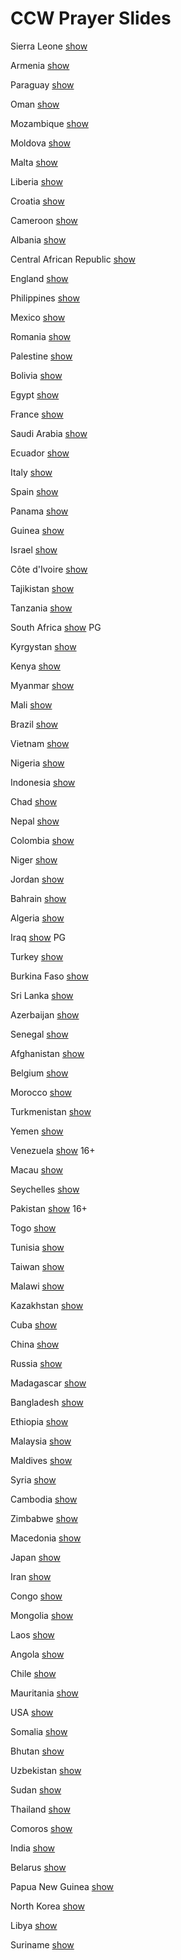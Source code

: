 # CCW Prayer Slides

Sierra Leone [show](http://kyk.kiekies.net/?src=https://ccwaterkloof.github.io/prayer/slides/sierra_leone.md)

Armenia [show](http://kyk.kiekies.net/?src=https://ccwaterkloof.github.io/prayer/slides/armenia.md)

Paraguay [show](http://kyk.kiekies.net/?src=https://ccwaterkloof.github.io/prayer/slides/paraguay.md)

Oman [show](http://kyk.kiekies.net/?src=https://ccwaterkloof.github.io/prayer/slides/oman.md)

Mozambique [show](http://kyk.kiekies.net/?src=https://ccwaterkloof.github.io/prayer/slides/mozambique.md)

Moldova [show](http://kyk.kiekies.net/?src=https://ccwaterkloof.github.io/prayer/slides/moldova.md)

Malta [show](http://kyk.kiekies.net/?src=https://ccwaterkloof.github.io/prayer/slides/malta.md)

Liberia [show](http://kyk.kiekies.net/?src=https://ccwaterkloof.github.io/prayer/slides/liberia.md)

Croatia [show](http://kyk.kiekies.net/?src=https://ccwaterkloof.github.io/prayer/slides/croatia.md)

Cameroon [show](http://kyk.kiekies.net/?src=https://ccwaterkloof.github.io/prayer/slides/cameroon.md)

Albania [show](http://kyk.kiekies.net/?src=https://ccwaterkloof.github.io/prayer/slides/albania.md)

Central African Republic [show](http://kyk.kiekies.net/?src=https://ccwaterkloof.github.io/prayer/slides/car.md)

England [show](http://kyk.kiekies.net/?src=https://ccwaterkloof.github.io/prayer/slides/england.md)

Philippines [show](http://kyk.kiekies.net/?src=https://ccwaterkloof.github.io/prayer/slides/philippines.md)

Mexico [show](http://kyk.kiekies.net/?src=https://ccwaterkloof.github.io/prayer/slides/mexico.md)

Romania [show](http://kyk.kiekies.net/?src=https://ccwaterkloof.github.io/prayer/slides/romania.md)

Palestine [show](http://kyk.kiekies.net/?src=https://ccwaterkloof.github.io/prayer/slides/palestine.md)

Bolivia [show](http://kyk.kiekies.net/?src=https://ccwaterkloof.github.io/prayer/slides/bolivia.md)

Egypt [show](http://kyk.kiekies.net/?src=https://ccwaterkloof.github.io/prayer/slides/egypt.md)

France [show](http://kyk.kiekies.net/?src=https://ccwaterkloof.github.io/prayer/slides/france.md)

Saudi Arabia [show](http://kyk.kiekies.net/?src=https://ccwaterkloof.github.io/prayer/slides/saudiarabia.md)

Ecuador [show](http://kyk.kiekies.net/?src=https://ccwaterkloof.github.io/prayer/slides/ecuador.md)

Italy [show](http://kyk.kiekies.net/?src=https://ccwaterkloof.github.io/prayer/slides/italy.md)

Spain [show](http://kyk.kiekies.net/?src=https://ccwaterkloof.github.io/prayer/slides/spain.md)

Panama [show](http://kyk.kiekies.net/?src=https://ccwaterkloof.github.io/prayer/slides/panama.md)

Guinea [show](http://kyk.kiekies.net/?src=https://ccwaterkloof.github.io/prayer/slides/guinea.md)

Israel [show](http://kyk.kiekies.net/?src=https://ccwaterkloof.github.io/prayer/slides/israel.md)

Côte d'Ivoire [show](http://kyk.kiekies.net/?src=https://ccwaterkloof.github.io/prayer/slides/cotedivoire.md)

Tajikistan [show](http://kyk.kiekies.net/?src=https://ccwaterkloof.github.io/prayer/slides/tajikistan.md)

Tanzania [show](http://kyk.kiekies.net/?src=https://ccwaterkloof.github.io/prayer/slides/tanzania.md)

South Africa [show](http://kyk.kiekies.net/?src=https://ccwaterkloof.github.io/prayer/slides/south_africa.md) PG

Kyrgystan [show](http://kyk.kiekies.net/?src=https://ccwaterkloof.github.io/prayer/slides/kyrgystan.md)

Kenya [show](http://kyk.kiekies.net/?src=https://ccwaterkloof.github.io/prayer/slides/kenya.md)

Myanmar [show](http://kyk.kiekies.net/?src=https://ccwaterkloof.github.io/prayer/slides/myanmar.md)

Mali [show](http://kyk.kiekies.net/?src=https://ccwaterkloof.github.io/prayer/slides/mali.md)

Brazil [show](http://kyk.kiekies.net/?src=https://ccwaterkloof.github.io/prayer/slides/brazil.md)

Vietnam [show](http://kyk.kiekies.net/?src=https://ccwaterkloof.github.io/prayer/slides/vietnam.md)

Nigeria [show](http://kyk.kiekies.net/?src=https://ccwaterkloof.github.io/prayer/slides/nigeria.md)

Indonesia [show](http://kyk.kiekies.net/?src=https://ccwaterkloof.github.io/prayer/slides/indonesia.md)

Chad [show](http://kyk.kiekies.net/?src=https://ccwaterkloof.github.io/prayer/slides/chad.md)

Nepal [show](http://kyk.kiekies.net/?src=https://ccwaterkloof.github.io/prayer/slides/nepal.md)

Colombia [show](http://kyk.kiekies.net/?src=https://ccwaterkloof.github.io/prayer/slides/colombia.md)

Niger [show](http://kyk.kiekies.net/?src=https://ccwaterkloof.github.io/prayer/slides/niger.md)

Jordan [show](http://kyk.kiekies.net/?src=https://ccwaterkloof.github.io/prayer/slides/jordan.md)

Bahrain [show](http://kyk.kiekies.net/?src=https://ccwaterkloof.github.io/prayer/slides/bahrain.md)

Algeria [show](http://kyk.kiekies.net/?src=https://ccwaterkloof.github.io/prayer/slides/algeria.md)

Iraq [show](http://kyk.kiekies.net/?src=https://ccwaterkloof.github.io/prayer/slides/iraq.md) PG

Turkey [show](http://kyk.kiekies.net/?src=https://ccwaterkloof.github.io/prayer/slides/turkey.md)

Burkina Faso [show](http://kyk.kiekies.net/?src=https://ccwaterkloof.github.io/prayer/slides/burkinafaso.md)

Sri Lanka [show](http://kyk.kiekies.net/?src=https://ccwaterkloof.github.io/prayer/slides/srilanka.md)

Azerbaijan [show](http://kyk.kiekies.net/?src=https://ccwaterkloof.github.io/prayer/slides/azerbaijan.md)

Senegal [show](http://kyk.kiekies.net/?src=https://ccwaterkloof.github.io/prayer/slides/senegal.md)

Afghanistan [show](http://kyk.kiekies.net/?src=https://ccwaterkloof.github.io/prayer/slides/afghanistan.md)

Belgium [show](http://kyk.kiekies.net/?src=https://ccwaterkloof.github.io/prayer/slides/belgium.md)

Morocco [show](http://kyk.kiekies.net/?src=https://ccwaterkloof.github.io/prayer/slides/morocco.md)

Turkmenistan [show](http://kyk.kiekies.net/?src=https://ccwaterkloof.github.io/prayer/slides/turkmenistan.md)

Yemen [show](http://kyk.kiekies.net/?src=https://ccwaterkloof.github.io/prayer/slides/yemen.md)

Venezuela [show](http://kyk.kiekies.net/?src=https://ccwaterkloof.github.io/prayer/slides/venezuela.md) 16+

Macau [show](http://kyk.kiekies.net/?src=https://ccwaterkloof.github.io/prayer/slides/macau.md)

Seychelles [show](http://kyk.kiekies.net/?src=https://ccwaterkloof.github.io/prayer/slides/seychelles.md)

Pakistan [show](http://kyk.kiekies.net/?src=https://ccwaterkloof.github.io/prayer/slides/pakistan.md) 16+

Togo [show](http://kyk.kiekies.net/?src=https://ccwaterkloof.github.io/prayer/slides/togo.md)

Tunisia [show](http://kyk.kiekies.net/?src=https://ccwaterkloof.github.io/prayer/slides/tunisia.md)

Taiwan [show](http://kyk.kiekies.net/?src=https://ccwaterkloof.github.io/prayer/slides/taiwan.md)

Malawi [show](http://kyk.kiekies.net/?src=https://ccwaterkloof.github.io/prayer/slides/malawi.md)

Kazakhstan [show](http://kyk.kiekies.net/?src=https://ccwaterkloof.github.io/prayer/slides/kazakhstan.md)

Cuba [show](http://kyk.kiekies.net/?src=https://ccwaterkloof.github.io/prayer/slides/cuba.md)

China [show](http://kyk.kiekies.net/?src=https://ccwaterkloof.github.io/prayer/slides/china.md)

Russia [show](http://kyk.kiekies.net/?src=https://ccwaterkloof.github.io/prayer/slides/russia.md)

Madagascar [show](http://kyk.kiekies.net/?src=https://ccwaterkloof.github.io/prayer/slides/madagascar.md)

Bangladesh [show](http://kyk.kiekies.net/?src=https://ccwaterkloof.github.io/prayer/slides/bangladesh.md)

Ethiopia [show](http://kyk.kiekies.net/?src=https://ccwaterkloof.github.io/prayer/slides/ethiopia.md)

Malaysia [show](http://kyk.kiekies.net/?src=https://ccwaterkloof.github.io/prayer/slides/malaysia.md)

Maldives [show](http://kyk.kiekies.net/?src=https://ccwaterkloof.github.io/prayer/slides/maldives.md)

Syria [show](http://kyk.kiekies.net/?src=https://ccwaterkloof.github.io/prayer/slides/syria.md)

Cambodia [show](http://kyk.kiekies.net/?src=https://ccwaterkloof.github.io/prayer/slides/cambodia.md)

Zimbabwe [show](http://kyk.kiekies.net/?src=https://ccwaterkloof.github.io/prayer/slides/zimbabwe.md)

Macedonia [show](http://kyk.kiekies.net/?src=https://ccwaterkloof.github.io/prayer/slides/macedonia.md)

Japan [show](http://kyk.kiekies.net/?src=https://ccwaterkloof.github.io/prayer/slides/japan.md)

Iran [show](http://kyk.kiekies.net/?src=https://ccwaterkloof.github.io/prayer/slides/iran.md)

Congo [show](http://kyk.kiekies.net/?src=https://ccwaterkloof.github.io/prayer/slides/congo.md)

Mongolia [show](http://kyk.kiekies.net/?src=https://ccwaterkloof.github.io/prayer/slides/mongolia.md)

Laos [show](http://kyk.kiekies.net/?src=https://ccwaterkloof.github.io/prayer/slides/laos.md)

Angola [show](http://kyk.kiekies.net/?src=https://ccwaterkloof.github.io/prayer/slides/angola.md)

Chile [show](http://kyk.kiekies.net/?src=https://ccwaterkloof.github.io/prayer/slides/chile.md)

Mauritania [show](http://kyk.kiekies.net/?src=https://ccwaterkloof.github.io/prayer/slides/mauritania.md)

USA [show](http://kyk.kiekies.net/?src=https://ccwaterkloof.github.io/prayer/slides/usa.md)

Somalia [show](http://kyk.kiekies.net/?src=https://ccwaterkloof.github.io/prayer/slides/somalia.md)

Bhutan [show](http://kyk.kiekies.net/?src=https://ccwaterkloof.github.io/prayer/slides/bhutan.md)

Uzbekistan [show](http://kyk.kiekies.net/?src=https://ccwaterkloof.github.io/prayer/slides/uzbekistan.md)

Sudan [show](http://kyk.kiekies.net/?src=https://ccwaterkloof.github.io/prayer/slides/sudan.md)

Thailand [show](http://kyk.kiekies.net/?src=https://ccwaterkloof.github.io/prayer/slides/thailand.md)

Comoros [show](http://kyk.kiekies.net/?src=https://ccwaterkloof.github.io/prayer/slides/comoros.md)

India [show](http://kyk.kiekies.net/?src=https://ccwaterkloof.github.io/prayer/slides/india.md)

Belarus [show](http://kyk.kiekies.net/?src=https://ccwaterkloof.github.io/prayer/slides/belarus.md)

Papua New Guinea [show](http://kyk.kiekies.net/?src=https://ccwaterkloof.github.io/prayer/slides/png.md)

North Korea [show](http://kyk.kiekies.net/?src=https://ccwaterkloof.github.io/prayer/slides/northkorea.md)

Libya [show](http://kyk.kiekies.net/?src=https://ccwaterkloof.github.io/prayer/slides/libya.md)

Suriname [show](http://kyk.kiekies.net/?src=https://ccwaterkloof.github.io/prayer/slides/suriname.md)
